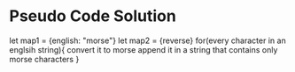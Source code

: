 # Pseudo Code Solution
let map1 = {english: "morse"}
let map2 = {reverse}
for(every character in an englsih string){
    convert it to morse
    append it in a string that contains only morse characters
}